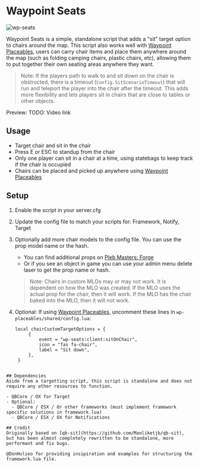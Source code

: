 # Waypoint Seats

![wp-seats](https://github.com/WaypointRP/wp-seats/assets/18689469/033bc050-8ad7-4d49-a9de-793e4db74710)

Waypoint Seats is a simple, standalone script that adds a "sit" target option to chairs around the map. This script also works well with [Waypoint Placeables](https://github.com/WaypointRP/wp-placeables), users can carry chair items and place them anywhere around the map (such as folding camping chairs, plastic chairs, etc), allowing them to put together their own seating areas anywhere they want.

> Note: If the players path to walk to and sit down on the chair is obstructed, there is a timeout (`Config.SitScenarioTimeout`) that will run and teleport the player into the chair after the timeout. This adds more flexibility and lets players sit in chairs that are close to tables or other objects.

Preview: TODO: Video link

## Usage
- Target chair and sit in the chair
- Press E or ESC to standup from the chair
- Only one player can sit in a chair at a time, using statebags to keep track if the chair is occupied
- Chairs can be placed and picked up anywhere using [Waypoint Placeables](https://github.com/WaypointRP/wp-placeables)

## Setup
1. Enable the script in your server.cfg

2. Update the config file to match your scripts for: Framework, Notify, Target

3. Optionally add more chair models to the config file. You can use the prop model name or the hash. 
   - You can find additional props on [Pleb Masters: Forge](https://forge.plebmasters.de/objects)
   - Or if you see an object in game you can use your admin menu delete laser to get the prop name or hash.
   > Note: Chairs in custom MLOs may or may not work. It is dependent on how the MLO was created. If the MLO uses the actual prop for the chair, then it will work. If the MLO has the chair baked into the MLO, then it will not work.

4. Optional: If using  [Waypoint Placeables](https://github.com/WaypointRP/wp-placeables), uncomment these lines in `wp-placeables/shared/config.lua`:
   ```
   local chairCustomTargetOptions = {
        {
            event = "wp-seats:client:sitOnChair",
            icon = "fas fa-chair",
            label = "Sit down",
        },
    } 
```

## Dependencies
Aside from a targetting script, this script is standalone and does not require any other resources to function.

- QBCore / OX for Target
- Optional:
  - QBCore / ESX / Or other frameworks (must implement framework specific solutions in framework.lua)
  - QBCore / ESX / OX for Notifications

## Credit
Originally based on [qb-sit](https://github.com/Manliketjb/qb-sit), but has been almost completely rewritten to be standalone, more performant and fix bugs.

@DonHulieo for providing insipiration and examples for structuring the framework.lua file.
